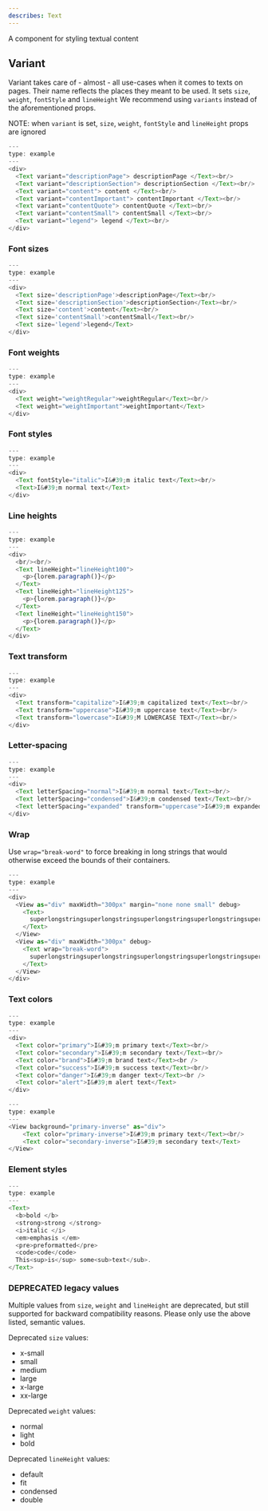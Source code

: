 ```yaml
---
describes: Text
---
```


A component for styling textual content

## Variant

Variant takes care of - almost - all use-cases when it comes to texts on pages. Their name reflects the places they meant to be used. It sets `size`, `weight`, `fontStyle` and `lineHeight`
We recommend using `variants` instead of the aforementioned props.

NOTE: when `variant` is set, `size`, `weight`, `fontStyle` and `lineHeight` props are ignored

```js
---
type: example
---
<div>
  <Text variant="descriptionPage"> descriptionPage </Text><br/>
  <Text variant="descriptionSection"> descriptionSection </Text><br/>
  <Text variant="content"> content </Text><br/>
  <Text variant="contentImportant"> contentImportant </Text><br/>
  <Text variant="contentQuote"> contentQuote </Text><br/>
  <Text variant="contentSmall"> contentSmall </Text><br/>
  <Text variant="legend"> legend </Text><br/>
</div>
```

### Font sizes

```js
---
type: example
---
<div>
  <Text size='descriptionPage'>descriptionPage</Text><br/>
  <Text size='descriptionSection'>descriptionSection</Text><br/>
  <Text size='content'>content</Text><br/>
  <Text size='contentSmall'>contentSmall</Text><br/>
  <Text size='legend'>legend</Text>
</div>
```

### Font weights

```js
---
type: example
---
<div>
  <Text weight="weightRegular">weightRegular</Text><br/>
  <Text weight="weightImportant">weightImportant</Text>
</div>
```

### Font styles

```js
---
type: example
---
<div>
  <Text fontStyle="italic">I&#39;m italic text</Text><br/>
  <Text>I&#39;m normal text</Text>
</div>
```

### Line heights

```js
---
type: example
---
<div>
  <br/><br/>
  <Text lineHeight="lineHeight100">
    <p>{lorem.paragraph()}</p>
  </Text>
  <Text lineHeight="lineHeight125">
    <p>{lorem.paragraph()}</p>
  </Text>
  <Text lineHeight="lineHeight150">
    <p>{lorem.paragraph()}</p>
  </Text>
</div>
```

### Text transform

```js
---
type: example
---
<div>
  <Text transform="capitalize">I&#39;m capitalized text</Text><br/>
  <Text transform="uppercase">I&#39;m uppercase text</Text><br/>
  <Text transform="lowercase">I&#39;M LOWERCASE TEXT</Text><br/>
</div>
```

### Letter-spacing

```js
---
type: example
---
<div>
  <Text letterSpacing="normal">I&#39;m normal text</Text><br/>
  <Text letterSpacing="condensed">I&#39;m condensed text</Text><br/>
  <Text letterSpacing="expanded" transform="uppercase">I&#39;m expanded uppercase text</Text><br/>
</div>
```

### Wrap

Use `wrap="break-word"` to force breaking in long strings that would otherwise
exceed the bounds of their containers.

```js
---
type: example
---
<div>
  <View as="div" maxWidth="300px" margin="none none small" debug>
    <Text>
      superlongstringsuperlongstringsuperlongstringsuperlongstringsuperlongstringsuperlongstringsuperlongstringsuperlongstringsuperlongstringsuperlongstring
    </Text>
  </View>
  <View as="div" maxWidth="300px" debug>
    <Text wrap="break-word">
      superlongstringsuperlongstringsuperlongstringsuperlongstringsuperlongstringsuperlongstringsuperlongstringsuperlongstringsuperlongstringsuperlongstring
    </Text>
  </View>
</div>
```

### Text colors

```js
---
type: example
---
<div>
  <Text color="primary">I&#39;m primary text</Text><br/>
  <Text color="secondary">I&#39;m secondary text</Text><br/>
  <Text color="brand">I&#39;m brand text</Text><br />
  <Text color="success">I&#39;m success text</Text><br/>
  <Text color="danger">I&#39;m danger text</Text><br />
  <Text color="alert">I&#39;m alert text</Text>
</div>
```

```js
---
type: example
---
<View background="primary-inverse" as="div">
    <Text color="primary-inverse">I&#39;m primary text</Text><br/>
    <Text color="secondary-inverse">I&#39;m secondary text</Text>
</View>
```

### Element styles

```js
---
type: example
---
<Text>
  <b>bold </b>
  <strong>strong </strong>
  <i>italic </i>
  <em>emphasis </em>
  <pre>preformatted</pre>
  <code>code</code>
  This<sup>is</sup> some<sub>text</sub>.
</Text>
```

### DEPRECATED legacy values

Multiple values from `size`, `weight` and `lineHeight` are deprecated, but still supported for backward compatibility reasons. Please only use the above listed, semantic values.

Deprecated `size` values:

- x-small
- small
- medium
- large
- x-large
- xx-large

Deprecated `weight` values:

- normal
- light
- bold

Deprecated `lineHeight` values:

- default
- fit
- condensed
- double
